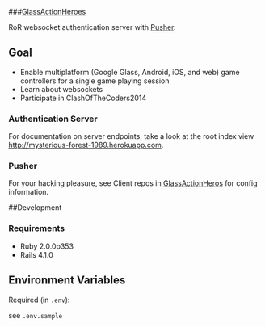 ###[GlassActionHeroes](https://github.com/GlassActionHeroes/ClashOfTheCoders)

RoR websocket authentication server with [Pusher](http://pusher.com/).

## Goal
* Enable multiplatform (Google Glass, Android, iOS, and web) game controllers for a single game playing session
* Learn about websockets
* Participate in ClashOfTheCoders2014

### Authentication Server

For documentation on server endpoints, take a look at the root index view <http://mysterious-forest-1989.herokuapp.com>.

### Pusher

For your hacking pleasure, see Client repos in [GlassActionHeros](https://github.com/GlassActionHeroes) for config information.

##Development

### Requirements

* Ruby 2.0.0p353
* Rails 4.1.0

## Environment Variables

Required (in `.env`):

see `.env.sample`
